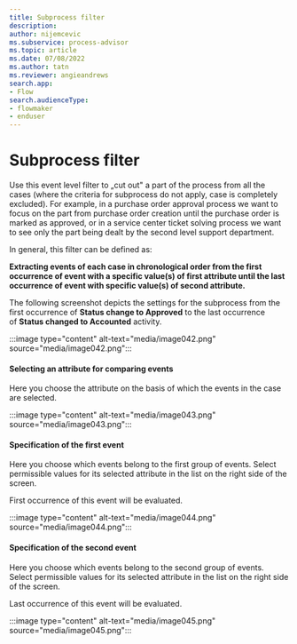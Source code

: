 ```yaml
---
title: Subprocess filter
description:
author: nijemcevic
ms.subservice: process-advisor
ms.topic: article
ms.date: 07/08/2022
ms.author: tatn
ms.reviewer: angieandrews
search.app:
- Flow
search.audienceType:
- flowmaker
- enduser
---
```


# Subprocess filter

Use this event level filter to „cut out" a part of the process from all the cases (where the criteria for subprocess do not apply, case is completely excluded). For example, in a purchase order approval process we want to focus on the part from purchase order creation until the purchase order is marked as approved, or in a service center ticket solving process we want to see only the part being dealt by the second level support department.

In general, this filter can be defined as:

**Extracting events of each case in chronological order from the first occurrence of event with a specific value(s) of first attribute until the last occurrence of event with specific value(s) of second attribute.**

The following screenshot depicts the settings for the subprocess from the first occurrence of **Status change to Approved** to the last occurrence of **Status changed to Accounted** activity.

:::image type="content" alt-text="media/image042.png" source="media/image042.png":::

#### Selecting an attribute for comparing events

Here you choose the attribute on the basis of which the events in the case are selected.

:::image type="content" alt-text="media/image043.png" source="media/image043.png":::

#### Specification of the first event

Here you choose which events belong to the first group of events. Select permissible values for its selected attribute in the list on the right side of the screen.

First occurrence of this event will be evaluated.

:::image type="content" alt-text="media/image044.png" source="media/image044.png":::

#### Specification of the second event

Here you choose which events belong to the second group of events. Select permissible values for its selected attribute in the list on the right side of the screen.

Last occurrence of this event will be evaluated.

:::image type="content" alt-text="media/image045.png" source="media/image045.png":::


